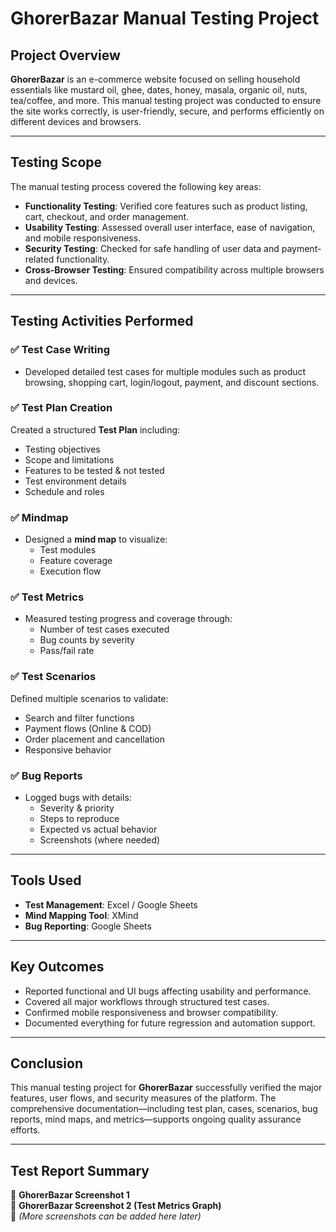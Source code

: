 
# GhorerBazar Manual Testing Project

## Project Overview  
**GhorerBazar** is an e-commerce website focused on selling household essentials like mustard oil, ghee, dates, honey, masala, organic oil, nuts, tea/coffee, and more. This manual testing project was conducted to ensure the site works correctly, is user-friendly, secure, and performs efficiently on different devices and browsers.

---

## Testing Scope  
The manual testing process covered the following key areas:

- **Functionality Testing**: Verified core features such as product listing, cart, checkout, and order management.  
- **Usability Testing**: Assessed overall user interface, ease of navigation, and mobile responsiveness.  
- **Security Testing**: Checked for safe handling of user data and payment-related functionality.  
- **Cross-Browser Testing**: Ensured compatibility across multiple browsers and devices.

---

## Testing Activities Performed  

### ✅ Test Case Writing  
- Developed detailed test cases for multiple modules such as product browsing, shopping cart, login/logout, payment, and discount sections.

### ✅ Test Plan Creation  
Created a structured **Test Plan** including:
- Testing objectives  
- Scope and limitations  
- Features to be tested & not tested  
- Test environment details  
- Schedule and roles  

### ✅ Mindmap  
- Designed a **mind map** to visualize:
  - Test modules  
  - Feature coverage  
  - Execution flow  

### ✅ Test Metrics  
- Measured testing progress and coverage through:
  - Number of test cases executed  
  - Bug counts by severity  
  - Pass/fail rate  

### ✅ Test Scenarios  
Defined multiple scenarios to validate:
- Search and filter functions  
- Payment flows (Online & COD)  
- Order placement and cancellation  
- Responsive behavior  

### ✅ Bug Reports  
- Logged bugs with details:
  - Severity & priority  
  - Steps to reproduce  
  - Expected vs actual behavior  
  - Screenshots (where needed)  

---

## Tools Used  
- **Test Management**: Excel / Google Sheets  
- **Mind Mapping Tool**: XMind  
- **Bug Reporting**: Google Sheets  

---

## Key Outcomes  
- Reported functional and UI bugs affecting usability and performance.  
- Covered all major workflows through structured test cases.  
- Confirmed mobile responsiveness and browser compatibility.  
- Documented everything for future regression and automation support.

---

## Conclusion  
This manual testing project for **GhorerBazar** successfully verified the major features, user flows, and security measures of the platform. The comprehensive documentation—including test plan, cases, scenarios, bug reports, mind maps, and metrics—supports ongoing quality assurance efforts.

---

## Test Report Summary  
📸 **GhorerBazar Screenshot 1**  
📸 **GhorerBazar Screenshot 2 (Test Metrics Graph)**  
📸 *(More screenshots can be added here later)*
